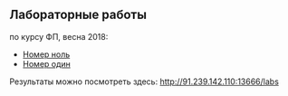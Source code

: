 ## Лабораторные работы
по курсу ФП, весна 2018:

* [Номер ноль](/lab0)
* [Номер один](/lab1)

Результаты можно посмотреть здесь: http://91.239.142.110:13666/labs
